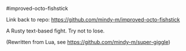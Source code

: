 #improved-octo-fishstick

Link back to repo: https://github.com/mindy-m/improved-octo-fishstick


A Rusty text-based fight.  Try not to lose.

(Rewritten from Lua, see https://github.com/mindy-m/super-giggle)
